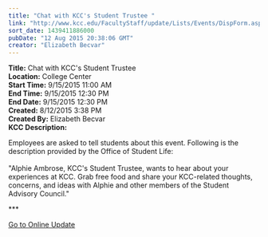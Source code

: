 ```yaml
---
title: "Chat with KCC's Student Trustee "
link: "http://www.kcc.edu/FacultyStaff/update/Lists/Events/DispForm.aspx?ID=836"
sort_date: 1439411886000
pubDate: "12 Aug 2015 20:38:06 GMT"
creator: "Elizabeth Becvar"
---
```


<div><b>Title:</b> Chat with KCC&#39;s Student Trustee </div>
<div><b>Location:</b> College Center</div>
<div><b>Start Time:</b> 9/15/2015 11:00 AM</div>
<div><b>End Time:</b> 9/15/2015 12:30 PM</div>
<div><b>End Date:</b> 9/15/2015 12:30 PM</div>
<div><b>Created:</b> 8/12/2015 3:38 PM</div>
<div><b>Created By:</b> Elizabeth Becvar</div>
<div><b>KCC Description:</b> <div class="ExternalClass26CC3B1BA10840EEBC3C062B664EBCF4"><p>​Employees are asked to tell students about this event. Following is the description provided by the Office of Student Life:<br /> <br />&quot;Alphie Ambrose, KCC's Student Trustee, wants to hear about your experiences at KCC. Grab free food and share your KCC-related thoughts, concerns, and ideas with Alphie and other members of the Student Advisory Council.​&quot;</p>
<p>***</p>
<p><a href="/FacultyStaff/update/Pages/dailyupdate.aspx">Go to Online Update</a><br /> <br /></p></div></div>
